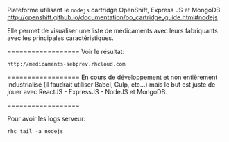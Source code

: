 Plateforme utilisant le `nodejs` cartridge OpenShift, Express JS et MongoDB.
http://openshift.github.io/documentation/oo_cartridge_guide.html#nodejs

Elle permet de visualiser une liste de médicaments avec leurs fabriquants avec les principales caractéristiques.

==================
Voir le résultat:
```
http://medicaments-sebprev.rhcloud.com
```

==================
En cours de développement et non entièrement industrialisé (il faudrait utiliser Babel, Gulp, etc...) mais le but est juste de jouer avec ReactJS - ExpressJS - NodeJS et MongoDB.

==================

Pour avoir les logs serveur:
```
rhc tail -a nodejs
```
